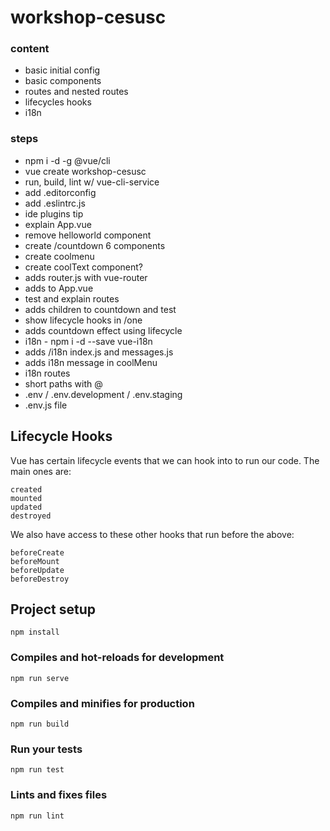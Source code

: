 # workshop-cesusc

### content

* basic initial config
* basic components
* routes and nested routes
* lifecycles hooks
* i18n

### steps

* npm i -d -g @vue/cli
* vue create workshop-cesusc
* run, build, lint w/ vue-cli-service
* add .editorconfig
* add .eslintrc.js
* ide plugins tip
* explain App.vue
* remove helloworld component
* create /countdown 6 components
* create coolmenu
* create coolText component?
* adds router.js with vue-router
* adds <router-view/> to App.vue
* test and explain routes
* adds children to countdown and test
* show lifecycle hooks in /one
* adds countdown effect using lifecycle
* i18n - npm i -d --save vue-i18n
* adds /i18n index.js and messages.js
* adds i18n message in coolMenu
* i18n routes
* short paths with @
* .env / .env.development / .env.staging
* .env.js file

## Lifecycle Hooks

Vue has certain lifecycle events that we can hook into to run our code. The main ones are:

```
created
mounted
updated
destroyed
```

We also have access to these other hooks that run before the above:

```
beforeCreate
beforeMount
beforeUpdate
beforeDestroy
```

## Project setup
```
npm install
```

### Compiles and hot-reloads for development
```
npm run serve
```

### Compiles and minifies for production
```
npm run build
```

### Run your tests
```
npm run test
```

### Lints and fixes files
```
npm run lint
```
